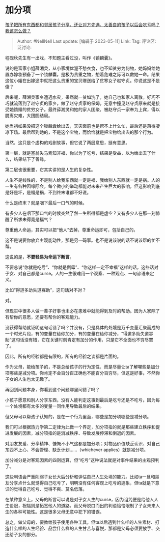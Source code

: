 # 加分项
[孩子把所有东西都和邻居孩子分享，还让对方先选，太善良的孩子以后会吃亏吗？我该怎么做？](https://www.zhihu.com/question/535939822/answer/3022797988)

> Author: #NellNell
> Last update: [编辑于 2023-05-11]
> Link:
> Tag:
> 评论区:
> 泛讨论:

程砚秋先生有一出戏，不知题主看过没，叫作《锁麟囊》。

说的是富家小姐薛湘灵，从小家境优渥不愁衣食，也不知贫穷为何物，她妈妈给她置办嫁妆预备了一个锁麟囊，是极为贵重之物，想着危难之际可以救她一命。结果这位小姐在出嫁途中就把这么贵重的宝贝赠送给了贫寒女子赵守贞。你说这是不是傻？

后来呢，薛湘灵家乡遭遇水灾，果然就一贫如洗了，她自己也和家人离散。好巧不巧就流落到了赵守贞的家乡，做了赵守贞家的保姆。无意中撞见赵守贞原来就是接受她馈赠的贫穷女子。最终薛湘灵和她的家人团聚，被赵守贞一家奉为上宾，得以脱离灾难，大团圆结局。

她当初如果没把这个锁麟囊给出去，天灾面前也是帮不上什么忙，最后还是落得凄凉下场。最后帮到她的，不是这个宝物，而恰恰就是把宝物给出去的那个行为。

当然，这只是个虚构的戏剧故事，但它说了两层意思，挺有意思。

第一层，就是塞翁失马焉知非福，你以为了吃亏，结果是受益，以为给出去了什么，结果结下了善缘。

第二层也很重要，它其实讲的是人生的复杂性。

人生不是线性的，不是别人给我东西就一定是福、我给别人东西就一定是祸。人的一生有各种因缘际会，每个微小的举动都能对未来产生巨大的影响，但这影响到底是好是坏，是福是祸，不到终末谁都不好说。

什么是终末？就是咽下最后一口气的时候。

有多少人在咽下那口气的时候突然了然一生所得都是虚空？又有多少人在那一刻惊醒了所求未得竟是福气？

尊重他人命运，其实可以把“他人”去掉，尊重命运即可，包括自己的。

这不是说要你放弃主观能动性，那是另一码事。也不是说该说的话不说该帮的忙不帮。

这说的是，**不要轻易为命运下断言**。

不要总说“你就是吃亏”、“你就是倒霉”、“你这样一定不幸福”这样的话。这些话对子女、对自己都是curse。人的一生很难用一个观察、一种观点、一句谚语来定义。

比如“得道多助失道寡助”，这句话对不对？

对。

但现实中很多人做一辈子好事也未必在患难中就能得到及时的帮助。因为人家除了有帮你的意愿，还要有帮你的客观能力。

没获得帮助就证明这句话错了吗？并没有，只是具体的处境是万千变量汇聚而成的一个时光片段，有的变量在给你加分，有的变量在给你减分，“得道多助失道寡助”这句话没有错，它在关键时刻肯定有加分的作用，只是它不全面也不穷尽罢了。

因此，所有的经验都是有限的，所有的经验之谈都是片面的。

作为父母，能给孩子的，不是总给孩子的行为定性，而是尽量让ta了解哪些是加分项哪些是减分项。你肯定不会百分百正确也不能百分百穷尽，但这是好事，不然你子女的人生也太无趣了。

再回到问题本身，你看到这个问题哪里问错了吗？

小孩子愿意和别人分享东西，没有人能判定这事到最后是吃亏还是不吃亏，因为每一个处境都有太多的变量一同作用导致最后的结果。

但父母可以帮孩子认知的，是在一个行为里面，哪些是加分项哪些是减分项。

我们可以根据热力学第二定律为此做一个界定，加分项指的就是那些建立秩序和促进发展的因素，减分项指的是消减秩序、导致发展停滞和倒退的因素。

对朋友友爱、分享精神、慷慨不小气这都是加分项；对物品价值缺乏认识、对自己东西不上心、不会管理、缺乏计划……（whichever applies）就是减分项。

加分减分是对客观因素的四则运算，但“吃亏”这种说法就是对事件结果的主观预判了。

这些判语会严重削弱子女长大后分析和评估自己人生处境的能力。比如ta一旦和朋友分享点什么就觉得自己吃亏了，明明没有任何客观上吃亏的迹象，但ta就是下意识的觉得自己吃亏、觉得不爽、莫名低落。

在某种意义上，父母的断言可以说是对子女人生的curse，因为诅咒便是给他人人生设限，祝福则是拓宽他人的道路。而父母脱口而出的判语恰恰限制了子女未来人生的各种可能性。这是很多父母无意中犯下的错误。

总之，做父母的，要教给孩子使用各种工具，但ta以后遇到什么样的人生素材、打造什么样的人生经验、品尝什么样的人生甘苦与喜悦，那都是父母必须要放手、交还给子女的部分。